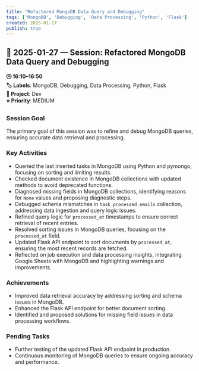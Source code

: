 ```yaml
---
title: "Refactored MongoDB Data Query and Debugging"
tags: ['MongoDB', 'Debugging', 'Data Processing', 'Python', 'Flask']
created: 2025-01-27
publish: true
---
```


## 📅 2025-01-27 — Session: Refactored MongoDB Data Query and Debugging

**🕒 16:10–16:50**  
**🏷️ Labels**: MongoDB, Debugging, Data Processing, Python, Flask  
**📂 Project**: Dev  
**⭐ Priority**: MEDIUM  


### Session Goal
The primary goal of this session was to refine and debug MongoDB queries, ensuring accurate data retrieval and processing.

### Key Activities
- Queried the last inserted tasks in MongoDB using Python and pymongo, focusing on sorting and limiting results.
- Checked document existence in MongoDB collections with updated methods to avoid deprecated functions.
- Diagnosed missing fields in MongoDB collections, identifying reasons for `None` values and proposing diagnostic steps.
- Debugged schema mismatches in `task_processed_emails` collection, addressing data ingestion and query logic issues.
- Refined query logic for `processed_at` timestamps to ensure correct retrieval of recent entries.
- Resolved sorting issues in MongoDB queries, focusing on the `processed_at` field.
- Updated Flask API endpoint to sort documents by `processed_at`, ensuring the most recent records are fetched.
- Reflected on job execution and data processing insights, integrating Google Sheets with MongoDB and highlighting warnings and improvements.

### Achievements
- Improved data retrieval accuracy by addressing sorting and schema issues in MongoDB.
- Enhanced the Flask API endpoint for better document sorting.
- Identified and proposed solutions for missing field issues in data processing workflows.

### Pending Tasks
- Further testing of the updated Flask API endpoint in production.
- Continuous monitoring of MongoDB queries to ensure ongoing accuracy and performance.
